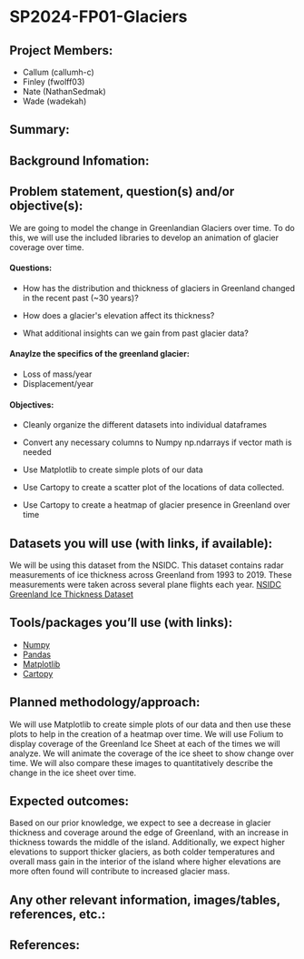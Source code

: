 # SP2024-FP01-Glaciers
## Project Members: 
- Callum (callumh-c)
- Finley (fwolff03)
- Nate (NathanSedmak)
- Wade (wadekah)
## Summary: 


## Background Infomation:


## Problem statement, question(s) and/or objective(s):

We are going to model the change in Greenlandian Glaciers over time. To do this, we will use the included libraries to develop an animation of glacier coverage over time.

#### Questions:

- How has the distribution and thickness of glaciers in Greenland changed in the recent past (~30 years)?

- How does a glacier's elevation affect its thickness?

- What additional insights can we gain from past glacier data?

#### Anaylze the specifics of the greenland glacier:

- Loss of mass/year
- Displacement/year

#### Objectives:

- Cleanly organize the different datasets into individual dataframes

- Convert any necessary columns to Numpy np.ndarrays if vector math is needed

- Use Matplotlib to create simple plots of our data

- Use Cartopy to create a scatter plot of the locations of data collected.

- Use Cartopy to create a heatmap of glacier presence in Greenland over time

## Datasets you will use (with links, if available):

We will be using this dataset from the NSIDC. This dataset contains radar measurements of ice thickness across Greenland from 1993 to 2019. These measurements were taken across several plane flights each year. 
[NSIDC Greenland Ice Thickness Dataset](https://nsidc.org/data/nsidc-0625/versions/1)


## Tools/packages you’ll use (with links):
- [Numpy](https://numpy.org/)
- [Pandas](https://pandas.pydata.org/)
- [Matplotlib](https://matplotlib.org/)
- [Cartopy](https://pypi.org/project/Cartopy/)

## Planned methodology/approach:
We will use Matplotlib to create simple plots of our data and then use these plots to help in the creation of a heatmap over time. We will use Folium to display coverage of the Greenland Ice Sheet at each of the times we will analyze. We will animate the coverage of the ice sheet to show change over time. We will also compare these images to quantitatively describe the change in the ice sheet over time. 

## Expected outcomes:
Based on our prior knowledge, we expect to see a decrease in glacier thickness and coverage around the edge of Greenland, with an increase in thickness towards the middle of the island. Additionally, we expect higher elevations to support thicker glaciers, as both colder temperatures and overall mass gain in the interior of the island where higher elevations are more often found will contribute to increased glacier mass. 

## Any other relevant information, images/tables, references, etc.:


## References:


